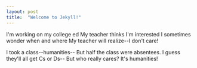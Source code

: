 ```yaml
---
layout: post
title:  "Welcome to Jekyll!"
---
```

I'm working on my college ed
My teacher thinks I'm interested
I sometimes wonder when and where
My teacher will realize--I don't care!

I took a class--humanities--
But half the class were absentees.
I guess they'll all get Cs or Ds--
But who really cares? It's humanities!
